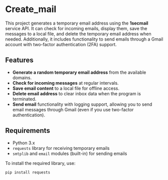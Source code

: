 # Create_mail

This project generates a temporary email address using the **1secmail** service API. It can check for incoming emails, display them, save the messages to a local file, and delete the temporary email address when needed. Additionally, it includes functionality to send emails through a Gmail account with two-factor authentication (2FA) support.

## Features

- **Generate a random temporary email address** from the available domains.
- **Check for incoming messages** at regular intervals.
- **Save email content** to a local file for offline access.
- **Delete email address** to clear inbox data when the program is terminated.
- **Send email** functionality with logging support, allowing you to send email messages through Gmail (even if you use two-factor authentication).

## Requirements

- Python 3.x
- `requests` library for receiving temporary emails
- `smtplib` and `email` modules (built-in) for sending emails

To install the required library, use:
```bash
pip install requests
